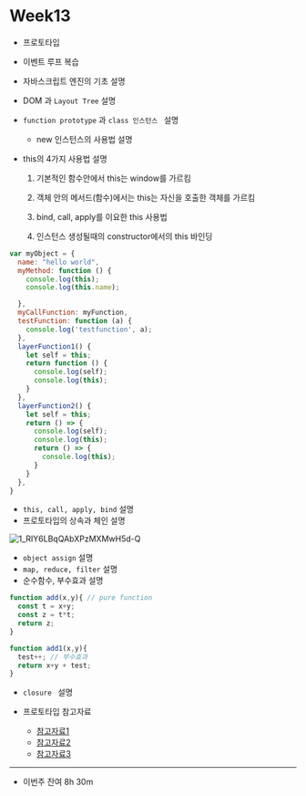 # Week13



+ 프로토타입

+ 이벤트 루프 복습

+ 자바스크립트 엔진의 기초 설명

+ DOM 과 `Layout Tree` 설명

+ `function prototype` 과 `class 인스턴스 ` 설명

  + new 인스턴스의 사용법 설명

+ this의 4가지 사용법 설명

  1. 기본적인 함수안에서 this는 window를 가르킴

  2. 객체 안의 메서드(함수)에서는 this는 자신을 호출한 객체를 가르킴

  3. bind, call, apply를 이요한 this 사용법

  4. 인스턴스 생성될때의 constructor에서의 this 바인딩

```js
var myObject = {
  name: "hello world",
  myMethod: function () {
    console.log(this);
    console.log(this.name);

  },
  myCallFunction: myFunction,
  testFunction: function (a) {
    console.log('testfunction', a);
  },
  layerFunction1() {
    let self = this;
    return function () {
      console.log(self);
      console.log(this);
    }
  },
  layerFunction2() {
    let self = this;
    return () => {
      console.log(self);
      console.log(this);
      return () => {
        console.log(this);
      }
    }
  },
}
```



+ `this, call, apply, bind` 설명
+ 프로토타입의 상속과 체인 설명

![1_RIY6LBqQAbXPzMXMwH5d-Q](https://user-images.githubusercontent.com/33567964/79035094-08523d00-7bf6-11ea-902a-596d74bb52eb.png)

+ `object assign` 설명
+ `map, reduce, filter` 설명
+ 순수함수, 부수효과 설명

```js
function add(x,y){ // pure function
  const t = x+y;
  const z = t*t;
  return z;
}

function add1(x,y){ 
  test++; // 부수효과
  return x+y + test;
}
```



+ `closure ` 설명

+ 프로토타입 참고자료

  + [참고자료1]([https://medium.com/@bluesh55/javascript-prototype-%EC%9D%B4%ED%95%B4%ED%95%98%EA%B8%B0-f8e67c286b67](https://medium.com/@bluesh55/javascript-prototype-이해하기-f8e67c286b67))
  + [참고자료2](http://www.nextree.co.kr/p7323/)
  + [참고자료3](http://insanehong.kr/post/javascript-prototype/)

  





<hr />

- 이번주 잔여 8h 30m